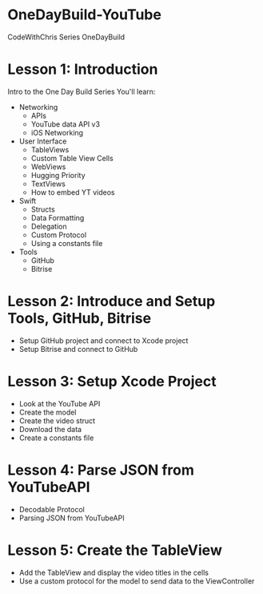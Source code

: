 # OneDayBuild-YouTube

CodeWithChris Series OneDayBuild

# Lesson 1: Introduction
Intro to the One Day Build Series
You'll learn:
* Networking
    * APIs
    * YouTube data API v3
    * iOS Networking
* User Interface
    * TableViews
    * Custom Table View Cells
    * WebViews
    * Hugging Priority
    * TextViews
    * How to embed YT videos
* Swift
    * Structs
    * Data Formatting
    * Delegation
    * Custom Protocol
    * Using a constants file
* Tools
    * GitHub
    * Bitrise

# Lesson 2: Introduce and Setup Tools, GitHub, Bitrise
* Setup GitHub project and connect to Xcode project
* Setup Bitrise and connect to GitHub

# Lesson 3: Setup Xcode Project
* Look at the YouTube API
* Create the model
* Create the video struct
* Download the data
* Create a constants file

# Lesson 4: Parse JSON from YouTubeAPI
* Decodable Protocol
* Parsing JSON from YouTubeAPI

# Lesson 5: Create the TableView
* Add the TableView and display the video titles in the cells
* Use a custom protocol for the model to send data to the ViewController
